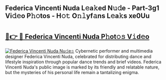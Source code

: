 ## Federica Vincenti Nuda L𝚎a𝚔ed N𝚞𝚍e - Part-3g1 Vi𝚍𝚎o P𝚑𝚘tos - H𝚘𝚝 O𝚗𝚕yf𝚊ns L𝚎a𝚔s xe0Uu

# <h2><a href="http://kfbtv5k.oniu.top/?m=Federica+Vincenti+Nuda">🔗👉 🔴 Federica Vincenti Nuda P𝚑ot𝚘𝚜 V𝚒d𝚎o</a></h2>

[![Federica Vincenti Nuda Nu𝚍e𝚜](https://i.imgur.com/0qMVB7G.gif)](http://kfbtv5k.oniu.top/?m=Federica+Vincenti+Nuda)
Cybernetic performer and multimedia designer Federica Vincenti Nuda, celebrated for distributing dance and lifestyle inspiration through popular dance trends and brief videos. Federica Vincenti Nuda's public image is marked by its friendly and relatable nature, but the mysteries of his personal life remain a tantalizing enigma.  
